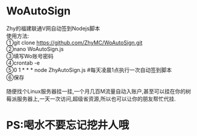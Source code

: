 # WoAutoSign
Zhy的福建联通V网自动签到Nodejs脚本
<br/>
使用方法:<br/>
①git clone https://github.com/ZhyMC/WoAutoSign.git<br/>
②nano WoAutoSign.js<br/>
③填写Wo账号密码<br/>
④crontab -e<br/>
⑤0 1 * * * node ZhyAutoSign.js  #每天凌晨1点执行一次自动签到脚本<br/>
⑥保存<br/>
<br/>
随便找个Linux服务器挂一挂,一个月几百M流量自动入账户,甚至可以挂在你的树莓派服务器上,一天一次访问,超级省资源,所以也可以让你的朋友帮忙代挂.
<br/>
# PS:喝水不要忘记挖井人哦
